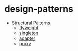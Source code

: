 # design-patterns

- Structural Patterns
  - [flyweight](https://github.com/minorpoet/design-patterns/tree/master/flyweight)
  - [singleton](https://github.com/minorpoet/design-patterns/tree/master/singleton)
  - [adapter](https://github.com/minorpoet/design-patterns/tree/master/adapter)
  - [proxy](https://github.com/minorpoet/design-patterns/tree/master/proxy)
